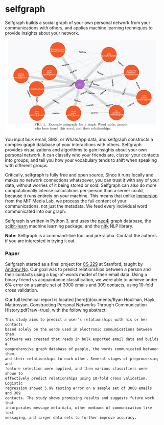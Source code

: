 selfgraph
=========
Selfgraph builds a social graph of your own personal network from your
communications with others, and applies machine learning techniques to
provide insights about your network.

![Word Node Subgraph](documents/fig-1-screenshot.png?raw=true)

You input bulk email, SMS, or
WhatsApp data, and selfgraph constructs a complex graph database of your
interactions with others. Selfgraph provides visualizations and algorithms
to gain insights about your own personal network. It can classify who your
friends are, cluster your contacts into groups, and tell you how your
vocabulary tends to shift when speaking with different groups.

Critically, selfgraph is fully free and open source. Since it runs
locally and makes no network connections whatsoever, you can trust it with
any of your data, without worries of it being stored or sold. Selfgraph can also
do more computationally intense calculations per-person than a server could,
because it runs entirely on your machine. This means that unlike
[Immersion](https://immersion.media.mit.edu/) from the MIT Media Lab, we
process the full content of your communications, not just
the metadata. We feed every individual word communicated into our graph.

Selfgraph is written in Python 3, and uses the [neo4j](http://neo4j.com/)
graph database, the [scikit-learn](http://scikit-learn.org/) machine
learning package, and the [nltk](http://www.nltk.org/) NLP library.

**Note:** Selfgraph is a command-line tool and pre-alpha.
Contact the authors if you are interested in trying it out.

### Paper
Selfgraph started as a final project for
[CS 229](http://cs229.stanford.edu/schedule.html) at Stanford, taught by
[Andrew Ng](http://en.wikipedia.org/wiki/Andrew_Ng). Our goal was to
predict relationships between a person and their contacts using a
bag-of-words model of their email data. Using a binary friend vs acquaintance
classification, we were able to achieve under 6% error on a sample set of
3000 emails and 309 contacts, using 10-fold cross validation.

Our full technical report is located
[here](documents/Ryan Houlihan, Hayk Matirosyan, Constructing Personal Networks Through Communication History.pdf?raw=true),
with the following abstract:

	This study aims to predict a user's relationships with his or her contacts
	based solely on the words used in electronic communications between them.
	Software was created that reads in bulk exported email data and builds a
	comprehensive graph database of people, the words communicated between them,
	and their relationships to each other. Several stages of preprocessing and
	feature selection were applied, and then various classifiers were shown to
	effectively predict relationships using 10-fold cross validation. Logistic
	regression showed 5.9% testing error on a sample set of 3000 emails and 309
	contacts. The study shows promising results and suggests future work that
	incorporates message meta-data, other mediums of communication like text
	messaging, and larger data sets to further improve accuracy.
